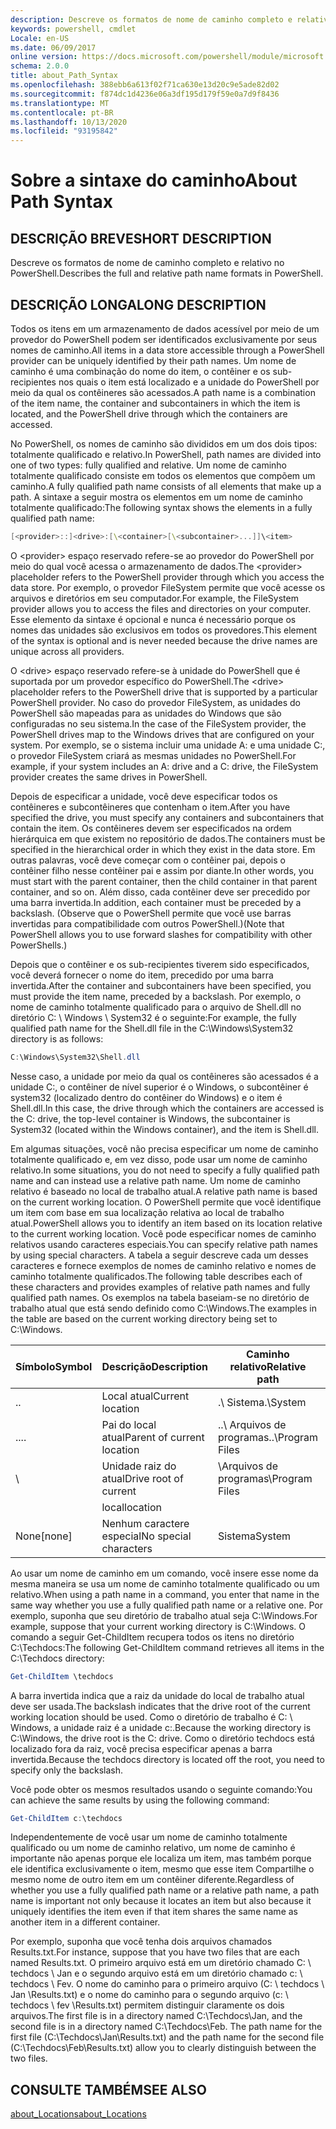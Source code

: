 ```yaml
---
description: Descreve os formatos de nome de caminho completo e relativo no PowerShell.
keywords: powershell, cmdlet
Locale: en-US
ms.date: 06/09/2017
online version: https://docs.microsoft.com/powershell/module/microsoft.powershell.core/about/about_path_syntax?view=powershell-7.1&WT.mc_id=ps-gethelp
schema: 2.0.0
title: about_Path_Syntax
ms.openlocfilehash: 388ebb6a613f02f71ca630e13d20c9e5ade82d02
ms.sourcegitcommit: f874dc1d4236e06a3df195d179f59e0a7d9f8436
ms.translationtype: MT
ms.contentlocale: pt-BR
ms.lasthandoff: 10/13/2020
ms.locfileid: "93195842"
---
```

# <a name="about-path-syntax"></a><span data-ttu-id="c6941-104">Sobre a sintaxe do caminho</span><span class="sxs-lookup"><span data-stu-id="c6941-104">About Path Syntax</span></span>

## <a name="short-description"></a><span data-ttu-id="c6941-105">DESCRIÇÃO BREVE</span><span class="sxs-lookup"><span data-stu-id="c6941-105">SHORT DESCRIPTION</span></span>
<span data-ttu-id="c6941-106">Descreve os formatos de nome de caminho completo e relativo no PowerShell.</span><span class="sxs-lookup"><span data-stu-id="c6941-106">Describes the full and relative path name formats in  PowerShell.</span></span>

## <a name="long-description"></a><span data-ttu-id="c6941-107">DESCRIÇÃO LONGA</span><span class="sxs-lookup"><span data-stu-id="c6941-107">LONG DESCRIPTION</span></span>

<span data-ttu-id="c6941-108">Todos os itens em um armazenamento de dados acessível por meio de um provedor do PowerShell podem ser identificados exclusivamente por seus nomes de caminho.</span><span class="sxs-lookup"><span data-stu-id="c6941-108">All items in a data store accessible through a PowerShell provider can be uniquely identified by their path names.</span></span> <span data-ttu-id="c6941-109">Um nome de caminho é uma combinação do nome do item, o contêiner e os sub-recipientes nos quais o item está localizado e a unidade do PowerShell por meio da qual os contêineres são acessados.</span><span class="sxs-lookup"><span data-stu-id="c6941-109">A path name is a combination of the item name, the container and subcontainers in which the item is located, and the PowerShell drive through which the containers are accessed.</span></span>

<span data-ttu-id="c6941-110">No PowerShell, os nomes de caminho são divididos em um dos dois tipos: totalmente qualificado e relativo.</span><span class="sxs-lookup"><span data-stu-id="c6941-110">In PowerShell, path names are divided into one of two types: fully qualified and relative.</span></span> <span data-ttu-id="c6941-111">Um nome de caminho totalmente qualificado consiste em todos os elementos que compõem um caminho.</span><span class="sxs-lookup"><span data-stu-id="c6941-111">A fully qualified path name consists of all elements that make up a path.</span></span> <span data-ttu-id="c6941-112">A sintaxe a seguir mostra os elementos em um nome de caminho totalmente qualificado:</span><span class="sxs-lookup"><span data-stu-id="c6941-112">The following syntax shows the elements in a fully qualified path name:</span></span>

```powershell
[<provider>::]<drive>:[\<container>[\<subcontainer>...]]\<item>
```

<span data-ttu-id="c6941-113">O \<provider\> espaço reservado refere-se ao provedor do PowerShell por meio do qual você acessa o armazenamento de dados.</span><span class="sxs-lookup"><span data-stu-id="c6941-113">The \<provider\> placeholder refers to the PowerShell provider through which you access the data store.</span></span> <span data-ttu-id="c6941-114">Por exemplo, o provedor FileSystem permite que você acesse os arquivos e diretórios em seu computador.</span><span class="sxs-lookup"><span data-stu-id="c6941-114">For example, the FileSystem provider allows you to access the files and directories on your computer.</span></span> <span data-ttu-id="c6941-115">Esse elemento da sintaxe é opcional e nunca é necessário porque os nomes das unidades são exclusivos em todos os provedores.</span><span class="sxs-lookup"><span data-stu-id="c6941-115">This element of the syntax is optional and is never needed because the drive names are unique across all providers.</span></span>

<span data-ttu-id="c6941-116">O \<drive\> espaço reservado refere-se à unidade do PowerShell que é suportada por um provedor específico do PowerShell.</span><span class="sxs-lookup"><span data-stu-id="c6941-116">The \<drive\> placeholder refers to the PowerShell drive that is supported by a particular PowerShell provider.</span></span> <span data-ttu-id="c6941-117">No caso do provedor FileSystem, as unidades do PowerShell são mapeadas para as unidades do Windows que são configuradas no seu sistema.</span><span class="sxs-lookup"><span data-stu-id="c6941-117">In the case of the FileSystem provider, the PowerShell drives map to the Windows drives that are configured on your system.</span></span> <span data-ttu-id="c6941-118">Por exemplo, se o sistema incluir uma unidade A: e uma unidade C:, o provedor FileSystem criará as mesmas unidades no PowerShell.</span><span class="sxs-lookup"><span data-stu-id="c6941-118">For example, if your system includes an A: drive and a C: drive, the FileSystem provider creates the same drives in PowerShell.</span></span>

<span data-ttu-id="c6941-119">Depois de especificar a unidade, você deve especificar todos os contêineres e subcontêineres que contenham o item.</span><span class="sxs-lookup"><span data-stu-id="c6941-119">After you have specified the drive, you must specify any containers and subcontainers that contain the item.</span></span> <span data-ttu-id="c6941-120">Os contêineres devem ser especificados na ordem hierárquica em que existem no repositório de dados.</span><span class="sxs-lookup"><span data-stu-id="c6941-120">The containers must be specified in the hierarchical order in which they exist in the data store.</span></span> <span data-ttu-id="c6941-121">Em outras palavras, você deve começar com o contêiner pai, depois o contêiner filho nesse contêiner pai e assim por diante.</span><span class="sxs-lookup"><span data-stu-id="c6941-121">In other words, you must start with the parent container, then the child container in that parent container, and so on.</span></span> <span data-ttu-id="c6941-122">Além disso, cada contêiner deve ser precedido por uma barra invertida.</span><span class="sxs-lookup"><span data-stu-id="c6941-122">In addition, each container must be preceded by a backslash.</span></span> <span data-ttu-id="c6941-123">(Observe que o PowerShell permite que você use barras invertidas para compatibilidade com outros PowerShell.)</span><span class="sxs-lookup"><span data-stu-id="c6941-123">(Note that PowerShell allows you to use forward slashes for compatibility with other PowerShells.)</span></span>

<span data-ttu-id="c6941-124">Depois que o contêiner e os sub-recipientes tiverem sido especificados, você deverá fornecer o nome do item, precedido por uma barra invertida.</span><span class="sxs-lookup"><span data-stu-id="c6941-124">After the container and subcontainers have been specified, you must provide the item name, preceded by a backslash.</span></span> <span data-ttu-id="c6941-125">Por exemplo, o nome de caminho totalmente qualificado para o arquivo de Shell.dll no diretório C: \\ Windows \\ System32 é o seguinte:</span><span class="sxs-lookup"><span data-stu-id="c6941-125">For example, the fully qualified path name for the Shell.dll file in the C:\\Windows\\System32 directory is as follows:</span></span>

```powershell
C:\Windows\System32\Shell.dll
```

<span data-ttu-id="c6941-126">Nesse caso, a unidade por meio da qual os contêineres são acessados é a unidade C:, o contêiner de nível superior é o Windows, o subcontêiner é system32 (localizado dentro do contêiner do Windows) e o item é Shell.dll.</span><span class="sxs-lookup"><span data-stu-id="c6941-126">In this case, the drive through which the containers are accessed is the C: drive, the top-level container is Windows, the subcontainer is System32 (located within the Windows container), and the item is Shell.dll.</span></span>

<span data-ttu-id="c6941-127">Em algumas situações, você não precisa especificar um nome de caminho totalmente qualificado e, em vez disso, pode usar um nome de caminho relativo.</span><span class="sxs-lookup"><span data-stu-id="c6941-127">In some situations, you do not need to specify a fully qualified path name and can instead use a relative path name.</span></span> <span data-ttu-id="c6941-128">Um nome de caminho relativo é baseado no local de trabalho atual.</span><span class="sxs-lookup"><span data-stu-id="c6941-128">A relative path name is based on the current working location.</span></span> <span data-ttu-id="c6941-129">O PowerShell permite que você identifique um item com base em sua localização relativa ao local de trabalho atual.</span><span class="sxs-lookup"><span data-stu-id="c6941-129">PowerShell allows you to identify an item based on its location relative to the current working location.</span></span> <span data-ttu-id="c6941-130">Você pode especificar nomes de caminho relativos usando caracteres especiais.</span><span class="sxs-lookup"><span data-stu-id="c6941-130">You can specify relative path names by using special characters.</span></span> <span data-ttu-id="c6941-131">A tabela a seguir descreve cada um desses caracteres e fornece exemplos de nomes de caminho relativo e nomes de caminho totalmente qualificados.</span><span class="sxs-lookup"><span data-stu-id="c6941-131">The following table describes each of these characters and provides examples of relative path names and fully qualified path names.</span></span> <span data-ttu-id="c6941-132">Os exemplos na tabela baseiam-se no diretório de trabalho atual que está sendo definido como C:\Windows.</span><span class="sxs-lookup"><span data-stu-id="c6941-132">The examples in the table are based on the current working directory being set to C:\Windows.</span></span>

|<span data-ttu-id="c6941-133">Símbolo</span><span class="sxs-lookup"><span data-stu-id="c6941-133">Symbol</span></span>|<span data-ttu-id="c6941-134">Descrição</span><span class="sxs-lookup"><span data-stu-id="c6941-134">Description</span></span>               |<span data-ttu-id="c6941-135">Caminho relativo</span><span class="sxs-lookup"><span data-stu-id="c6941-135">Relative path</span></span>    |<span data-ttu-id="c6941-136">Caminho completo</span><span class="sxs-lookup"><span data-stu-id="c6941-136">Full path</span></span>          |
|------|--------------------------|-----------------|-------------------|
|<span data-ttu-id="c6941-137">.</span><span class="sxs-lookup"><span data-stu-id="c6941-137">.</span></span>     |<span data-ttu-id="c6941-138">Local atual</span><span class="sxs-lookup"><span data-stu-id="c6941-138">Current location</span></span>          |<span data-ttu-id="c6941-139">.\\ Sistema</span><span class="sxs-lookup"><span data-stu-id="c6941-139">.\\System</span></span>        |<span data-ttu-id="c6941-140">c: \\ \\ sistema Windows</span><span class="sxs-lookup"><span data-stu-id="c6941-140">c:\\Windows\\System</span></span>|
|<span data-ttu-id="c6941-141">..</span><span class="sxs-lookup"><span data-stu-id="c6941-141">..</span></span>    |<span data-ttu-id="c6941-142">Pai do local atual</span><span class="sxs-lookup"><span data-stu-id="c6941-142">Parent of current location</span></span>|<span data-ttu-id="c6941-143">..\\ Arquivos de programas</span><span class="sxs-lookup"><span data-stu-id="c6941-143">..\\Program Files</span></span>|<span data-ttu-id="c6941-144">c: \\ arquivos de programas</span><span class="sxs-lookup"><span data-stu-id="c6941-144">c:\\Program Files</span></span>  |
|\     |<span data-ttu-id="c6941-145">Unidade raiz do atual</span><span class="sxs-lookup"><span data-stu-id="c6941-145">Drive root of current</span></span>     |<span data-ttu-id="c6941-146">\\Arquivos de programas</span><span class="sxs-lookup"><span data-stu-id="c6941-146">\\Program Files</span></span>  |<span data-ttu-id="c6941-147">c: \\ arquivos de programas</span><span class="sxs-lookup"><span data-stu-id="c6941-147">c:\\Program Files</span></span>  |
|      |<span data-ttu-id="c6941-148">local</span><span class="sxs-lookup"><span data-stu-id="c6941-148">location</span></span>                  |                 |                   |
|<span data-ttu-id="c6941-149">None</span><span class="sxs-lookup"><span data-stu-id="c6941-149">[none]</span></span>|<span data-ttu-id="c6941-150">Nenhum caractere especial</span><span class="sxs-lookup"><span data-stu-id="c6941-150">No special characters</span></span>     |<span data-ttu-id="c6941-151">Sistema</span><span class="sxs-lookup"><span data-stu-id="c6941-151">System</span></span>           |<span data-ttu-id="c6941-152">c: \\ \\ sistema Windows</span><span class="sxs-lookup"><span data-stu-id="c6941-152">c:\\Windows\\System</span></span>|

<span data-ttu-id="c6941-153">Ao usar um nome de caminho em um comando, você insere esse nome da mesma maneira se usa um nome de caminho totalmente qualificado ou um relativo.</span><span class="sxs-lookup"><span data-stu-id="c6941-153">When using a path name in a command, you enter that name in the same way whether you use a fully qualified path name or a relative one.</span></span> <span data-ttu-id="c6941-154">Por exemplo, suponha que seu diretório de trabalho atual seja C:\Windows.</span><span class="sxs-lookup"><span data-stu-id="c6941-154">For example, suppose that your current working directory is C:\Windows.</span></span> <span data-ttu-id="c6941-155">O comando a seguir Get-ChildItem recupera todos os itens no diretório C:\Techdocs:</span><span class="sxs-lookup"><span data-stu-id="c6941-155">The following Get-ChildItem command retrieves all items in the C:\Techdocs directory:</span></span>

```powershell
Get-ChildItem \techdocs
```

<span data-ttu-id="c6941-156">A barra invertida indica que a raiz da unidade do local de trabalho atual deve ser usada.</span><span class="sxs-lookup"><span data-stu-id="c6941-156">The backslash indicates that the drive root of the current working location should be used.</span></span> <span data-ttu-id="c6941-157">Como o diretório de trabalho é C: \\ Windows, a unidade raiz é a unidade c:.</span><span class="sxs-lookup"><span data-stu-id="c6941-157">Because the working directory is C:\\Windows, the drive root is the C: drive.</span></span> <span data-ttu-id="c6941-158">Como o diretório techdocs está localizado fora da raiz, você precisa especificar apenas a barra invertida.</span><span class="sxs-lookup"><span data-stu-id="c6941-158">Because the techdocs directory is located off the root, you need to specify only the backslash.</span></span>

<span data-ttu-id="c6941-159">Você pode obter os mesmos resultados usando o seguinte comando:</span><span class="sxs-lookup"><span data-stu-id="c6941-159">You can achieve the same results by using the following command:</span></span>

```powershell
Get-ChildItem c:\techdocs
```

<span data-ttu-id="c6941-160">Independentemente de você usar um nome de caminho totalmente qualificado ou um nome de caminho relativo, um nome de caminho é importante não apenas porque ele localiza um item, mas também porque ele identifica exclusivamente o item, mesmo que esse item Compartilhe o mesmo nome de outro item em um contêiner diferente.</span><span class="sxs-lookup"><span data-stu-id="c6941-160">Regardless of whether you use a fully qualified path name or a relative path name, a path name is important not only because it locates an item but also because it uniquely identifies the item even if that item shares the same name as another item in a different container.</span></span>

<span data-ttu-id="c6941-161">Por exemplo, suponha que você tenha dois arquivos chamados Results.txt.</span><span class="sxs-lookup"><span data-stu-id="c6941-161">For instance, suppose that you have two files that are each named Results.txt.</span></span>
<span data-ttu-id="c6941-162">O primeiro arquivo está em um diretório chamado C: \\ techdocs \\ Jan e o segundo arquivo está em um diretório chamado c: \\ techdocs \\ Fev. O nome do caminho para o primeiro arquivo (C: \\ techdocs \\ Jan \\Results.txt) e o nome do caminho para o segundo arquivo (c: \\ techdocs \\ fev \\Results.txt) permitem distinguir claramente os dois arquivos.</span><span class="sxs-lookup"><span data-stu-id="c6941-162">The first file is in a directory named C:\\Techdocs\\Jan, and the second file is in a directory named C:\\Techdocs\\Feb. The path name for the first file (C:\\Techdocs\\Jan\\Results.txt) and the path name for the second file (C:\\Techdocs\\Feb\\Results.txt) allow you to clearly distinguish between the two files.</span></span>

## <a name="see-also"></a><span data-ttu-id="c6941-163">CONSULTE TAMBÉM</span><span class="sxs-lookup"><span data-stu-id="c6941-163">SEE ALSO</span></span>

[<span data-ttu-id="c6941-164">about_Locations</span><span class="sxs-lookup"><span data-stu-id="c6941-164">about_Locations</span></span>](about_Locations.md)

